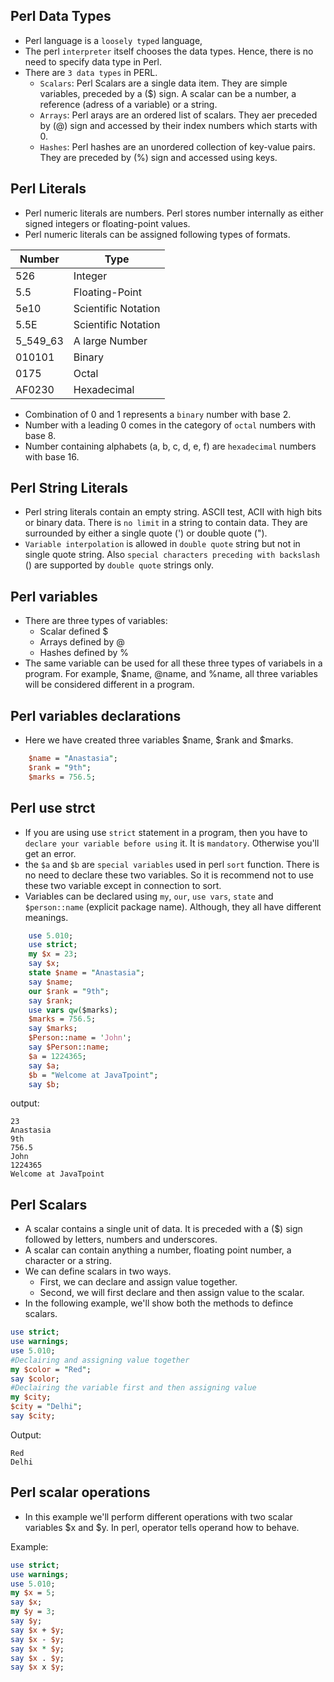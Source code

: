 ## Perl Data Types
- Perl language is a `loosely typed` language,
- The perl `interpreter` itself chooses the data types. Hence, there is no need to specify data type in Perl.
- There are `3 data types` in PERL.
    - `Scalars`: Perl Scalars are a single data item. They are simple variables, preceded by a ($) sign. A scalar can be a number, a reference (adress of a variable) or a string.
    - `Arrays`: Perl arays are an ordered list of scalars. They aer preceded by (@) sign and accessed by their index numbers which starts with 0.
    - `Hashes`: Perl hashes are an unordered collection of key-value pairs. They are preceded by (%) sign and accessed using keys.
## Perl Literals
- Perl numeric literals are numbers. Perl stores number internally as either signed integers or floating-point values.
- Perl numeric literals can be assigned following types of formats.

| Number | Type |
| - | - |
| 526 | Integer |
| 5.5 | Floating-Point |
| 5e10 | Scientific Notation |
| 5.5E | Scientific Notation |
| 5_549_63 | A large Number |
| 010101 | Binary |
| 0175 | Octal |
| AF0230 | Hexadecimal |

- Combination of 0 and 1 represents a `binary` number with base 2.
- Number with a leading 0 comes in the category of `octal` numbers with base 8.
- Number containing alphabets (a, b, c, d, e, f) are `hexadecimal` numbers with base 16.

## Perl String Literals
- Perl string literals contain an empty string. ASCII test, ACII with high bits or binary data. There is `no limit` in a string to contain data. They are surrounded by either a single quote (') or double quote (").
- `Variable interpolation` is allowed in `double quote` string but not in single quote string. Also `special characters preceding with backslash` (\) are supported by `double quote` strings only.

## Perl variables
- There are three types of variables:
    - Scalar defined $
    - Arrays defined by @
    - Hashes defined by %
- The same variable can be used for all these three types of variabels in a program. For example, $name, @name, and %name, all three variables will be considered different in a program.

## Perl variables declarations
- Here we have created three variables $name, $rank and $marks.
```perl
    $name = "Anastasia";
    $rank = "9th";
    $marks = 756.5;
```
## Perl use strct
- If you are using use `strict` statement in a program, then you have to `declare your variable before using` it. It is `mandatory`. Otherwise you'll get an error.
- the `$a` and `$b` are `special variables` used in perl `sort` function. There is no need to declare these two variables. So it is recommend not to use these two variable except in connection to sort.
- Variables can be declared using `my`, `our`, `use vars`, `state` and `$person::name` (explicit package name). Although, they all have different meanings.
```perl
    use 5.010;
    use strict;
    my $x = 23;
    say $x;
    state $name = "Anastasia";
    say $name;
    our $rank = "9th";
    say $rank;
    use vars qw($marks);
    $marks = 756.5;
    say $marks;
    $Person::name = 'John';
    say $Person::name;
    $a = 1224365;
    say $a;
    $b = "Welcome at JavaTpoint";
    say $b;
```
output:
```output
23
Anastasia
9th
756.5
John
1224365
Welcome at JavaTpoint
```

## Perl Scalars
- A scalar contains a single unit of data. It is preceded with a ($) sign followed by letters, numbers and underscores.
- A scalar can contain anything a number, floating point number, a character or a string.
- We can define scalars in two ways.
    - First, we can declare and assign value together.
    - Second, we will first declare and then assign value to the scalar.
- In the following example, we'll show both the methods to defince scalars.
```perl
use strict;
use warnings;
use 5.010;
#Declairing and assigning value together
my $color = "Red";
say $color;
#Declairing the variable first and then assigning value
my $city;
$city = "Delhi";
say $city;
```
Output:
```output
Red
Delhi
```

## Perl scalar operations
- In this example we'll perform different operations with two scalar variables $x and $y. In perl, operator tells operand how to behave.

Example:
```perl
use strict;
use warnings;
use 5.010;
my $x = 5;
say $x;
my $y = 3;
say $y;
say $x + $y;
say $x - $y;
say $x * $y;
say $x . $y;
say $x x $y;

```